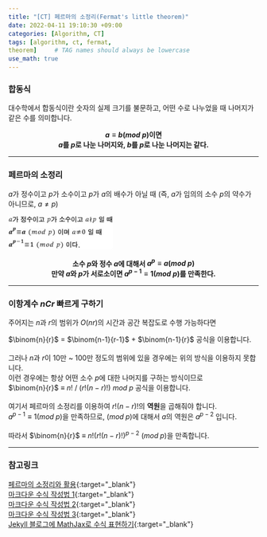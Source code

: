 ```yaml
---
title: "[CT] 페르마의 소정리(Fermat's little theorem)"
date: 2022-04-11 19:10:30 +09:00
categories: [Algorithm, CT]
tags: [algorithm, ct, fermat, 
theorem]     # TAG names should always be lowercase
use_math: true
---
```


### 합동식

대수학에서 합동식이란 숫자의 실제 크기를 불문하고, 어떤 수로 나누었을 때 나머지가 같은 수를 의미합니다.

**<center>$a ≡ b (mod \; p)$이면  
$a$를 $p$로 나눈 나머지와, $b$를 $p$로 나눈 나머지는 같다.</center>**

---

### 페르마의 소정리

$a$가 정수이고 $p$가 소수이고 $p$가 $a$의 배수가 아닐 때 (즉, $a$가 임의의 소수 $p$의 약수가 아니므로, $a≠p$)

![fermat](/assets/img/2022-04-11/1_fermat_little_theorem.jpeg)
**<center>소수 $p$와 정수 $a$에 대해서 $a^p ≡ a (mod \; p)$<br>
만약 $a$와 $p$가 서로소이면 $a^{p-1} ≡ 1 (mod \; p)$를 만족한다.</center>**

---

### 이항계수 $nCr$ 빠르게 구하기

주어지는 $n$과 $r$의 범위가 $O(nr)$의 시간과 공간 복잡도로 수행 가능하다면

$\binom{n}{r}$ = $\binom{n-1}{r-1}$ + $\binom{n-1}{r}$
공식을 이용합니다.
<br><br>
그러나 $n$과 $r$이 10만 ~ 100만 정도의 범위에 있을 경우에는 위의 방식을 이용하지 못합니다.  
이런 경우에는 항상 어떤 소수 $p$에 대한 나머지를 구하는 방식이므로  
$\binom{n}{r}$ ≡ $n!$ / $(r!(n-r)!)$ $mod \; p$ 공식을 이용합니다.
<br><br>
여기서 페르마의 소정리를 이용하여 $r!(n-r)!$의 **역원**을 곱해줘야 합니다.  
$a^{p-1} ≡ 1 (mod \; p)$을 만족하므로, $(mod \; p)$에 대해서 $a$의 역원은 $a^{p-2}$ 입니다.
<br><br>
따라서 $\binom{n}{r}$ ≡ $n!(r!(n-r)!)^{p-2}$ $(mod \; p)$을 만족합니다.

---

### 참고링크

[페르마의 소정리와 활용](https://rebro.kr/105){:target="\_blank"}  
[마크다운 수식 작성법 1](https://csrgxtu.github.io/2015/03/20/Writing-Mathematic-Fomulars-in-Markdown/){:target="\_blank"}  
[마크다운 수식 작성법 2](https://velog.io/@d2h10s/LaTex-Markdown-%EC%88%98%EC%8B%9D-%EC%9E%91%EC%84%B1%EB%B2%95){:target="\_blank"}  
[마크다운 수식 작성법 3](https://huni0318.github.io/blog/blog-etc/2020-12-21-markdown-tutorial2/){:target="\_blank"}  
[Jekyll 블로그에 MathJax로 수식 표현하기](https://mkkim85.github.io/blog-apply-mathjax-to-jekyll-and-github-pages/){:target="\_blank"}
